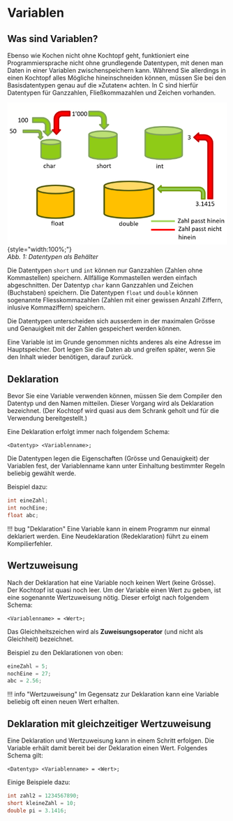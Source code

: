 # Variablen

## Was sind Variablen?
Ebenso wie Kochen nicht ohne Kochtopf geht, funktioniert eine Programmiersprache
nicht ohne grundlegende Datentypen, mit denen man Daten
in einer Variablen zwischenspeichern kann. Während Sie allerdings in
einen Kochtopf alles Mögliche hineinschneiden können, müssen Sie bei
den Basisdatentypen genau auf die »Zutaten« achten. In C sind hierfür
Datentypen für Ganzzahlen, Fließkommazahlen und Zeichen vorhanden.

![3.1.1](img/kap3/3.1.1.png){style="width:100%;"}  
*Abb. 1: Datentypen als Behälter*

Die Datentypen ```short``` und ```int``` können nur Ganzzahlen (Zahlen ohne Kommastellen) speichern. Allfällige Kommastellen werden einfach abgeschnitten.
Der Datentyp ```char``` kann Ganzzahlen und Zeichen (Buchstaben) speichern.
Die Datentypen ```float``` und ```double``` können sogenannte Fliesskommazahlen (Zahlen mit einer gewissen Anzahl Ziffern, inlusive Kommaziffern) speichern.

Die Datentypen unterscheiden sich ausserdem in der maximalen Grösse und Genauigkeit mit der Zahlen gespeichert werden können.  

Eine Variable ist im Grunde genommen nichts anderes als eine Adresse im
Hauptspeicher. Dort legen Sie die Daten ab und greifen später, wenn Sie
den Inhalt wieder benötigen, darauf zurück.

## Deklaration
Bevor Sie eine Variable verwenden können, müssen Sie dem Compiler den
Datentyp und den Namen mitteilen. Dieser Vorgang wird als Deklaration
bezeichnet. (Der Kochtopf wird quasi aus dem Schrank geholt und für die Verwendung bereitgestellt.)

Eine Deklaration erfolgt immer nach folgendem Schema:
```
<Datentyp> <Variablenname>;
```
Die Datentypen legen die Eigenschaften (Grösse und Genauigkeit) der Variablen fest, der Variablenname kann unter Einhaltung bestimmter Regeln beliebig gewählt werde.

Beispiel dazu:
```c
int eineZahl;
int nochEine;
float abc;
```
!!! bug "Deklaration"
    Eine Variable kann in einem Programm nur einmal deklariert werden. Eine Neudeklaration (Redeklaration) führt zu einem Kompilierfehler.

## Wertzuweisung
Nach der Deklaration hat eine Variable noch keinen Wert (keine Grösse). Der Kochtopf ist quasi noch leer. 
Um der Variable einen Wert zu geben, ist eine sogenannte Wertzuweisung nötig. Dieser erfolgt nach folgendem Schema:
```
<Variablenname> = <Wert>;
```
Das Gleichheitszeichen wird als **Zuweisungsoperator** (und nicht als Gleichheit) bezeichnet.

Beispiel zu den Deklarationen von oben:
```c
eineZahl = 5;
nochEine = 27;
abc = 2.56;
```
!!! info "Wertzuweisung"
    Im Gegensatz zur Deklaration kann eine Variable beliebig oft einen neuen Wert erhalten.

## Deklaration mit gleichzeitiger Wertzuweisung
Eine Deklaration und Wertzuweisung kann in einem Schritt erfolgen. Die Variable erhält damit bereit bei der Deklaration einen Wert.
Folgendes Schema gilt:
```
<Datentyp> <Variablenname> = <Wert>;
```
Einige Beispiele dazu:
```c
int zahl2 = 1234567890;
short kleineZahl = 10;
double pi = 3.1416;
```
